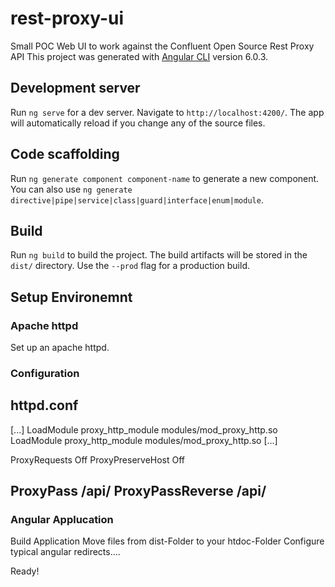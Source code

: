# rest-proxy-ui
Small POC Web UI to work against the Confluent Open Source Rest Proxy API
This project was generated with [Angular CLI](https://github.com/angular/angular-cli) version 6.0.3.

## Development server

Run `ng serve` for a dev server. Navigate to `http://localhost:4200/`. The app will automatically reload if you change any of the source files.

## Code scaffolding

Run `ng generate component component-name` to generate a new component. You can also use `ng generate directive|pipe|service|class|guard|interface|enum|module`.

## Build

Run `ng build` to build the project. The build artifacts will be stored in the `dist/` directory. Use the `--prod` flag for a production build.

## Setup Environemnt

### Apache httpd

Set up an apache httpd.

### Configuration

httpd.conf
---------------------
[...]
LoadModule proxy_http_module modules/mod_proxy_http.so
LoadModule proxy_http_module modules/mod_proxy_http.so
[...]

ProxyRequests Off
ProxyPreserveHost Off
 
ProxyPass /api/ <API Location>
ProxyPassReverse /api/ <API Location>
---------------------
	
### Angular Applucation

Build Application
Move files from dist-Folder to your htdoc-Folder
Configure typical angular redirects....

Ready!

